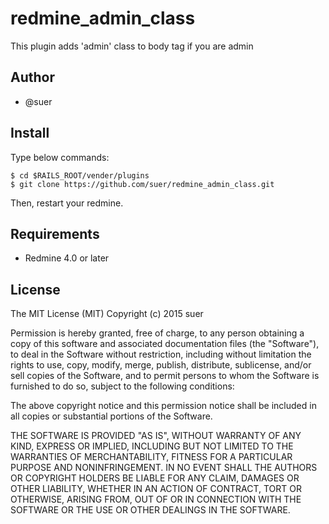 redmine\_admin\_class
====================================

This plugin adds 'admin' class to body tag if you are admin

Author
------------------------------
* @suer

Install
------------------------------
Type below commands:

    $ cd $RAILS_ROOT/vender/plugins
    $ git clone https://github.com/suer/redmine_admin_class.git

Then, restart your redmine.

Requirements
------------------------------
* Redmine 4.0 or later

License
------------------------------
The MIT License (MIT)
Copyright (c) 2015 suer

Permission is hereby granted, free of charge, to any person obtaining a copy of this software and associated documentation files (the "Software"), to deal in the Software without restriction, including without limitation the rights to use, copy, modify, merge, publish, distribute, sublicense, and/or sell copies of the Software, and to permit persons to whom the Software is furnished to do so, subject to the following conditions:

The above copyright notice and this permission notice shall be included in all copies or substantial portions of the Software.

THE SOFTWARE IS PROVIDED "AS IS", WITHOUT WARRANTY OF ANY KIND, EXPRESS OR IMPLIED, INCLUDING BUT NOT LIMITED TO THE WARRANTIES OF MERCHANTABILITY, FITNESS FOR A PARTICULAR PURPOSE AND NONINFRINGEMENT. IN NO EVENT SHALL THE AUTHORS OR COPYRIGHT HOLDERS BE LIABLE FOR ANY CLAIM, DAMAGES OR OTHER LIABILITY, WHETHER IN AN ACTION OF CONTRACT, TORT OR OTHERWISE, ARISING FROM, OUT OF OR IN CONNECTION WITH THE SOFTWARE OR THE USE OR OTHER DEALINGS IN THE SOFTWARE.
